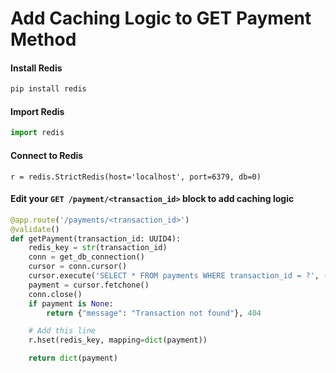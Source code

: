# Add Caching Logic to GET Payment Method

#### Install Redis
```bash
pip install redis
```

#### Import Redis
```python
import redis
```

#### Connect to Redis
```redis
r = redis.StrictRedis(host='localhost', port=6379, db=0)
```

#### Edit your `GET /payment/<transaction_id>` block to add caching logic
```python
@app.route('/payments/<transaction_id>')
@validate()
def getPayment(transaction_id: UUID4):
	redis_key = str(transaction_id)
	conn = get_db_connection()
	cursor = conn.cursor()
	cursor.execute('SELECT * FROM payments WHERE transaction_id = ?', (str(transaction_id),))
	payment = cursor.fetchone()
	conn.close()
	if payment is None:
		return {"message": "Transaction not found"}, 404

  	# Add this line
	r.hset(redis_key, mapping=dict(payment))

	return dict(payment)
```
